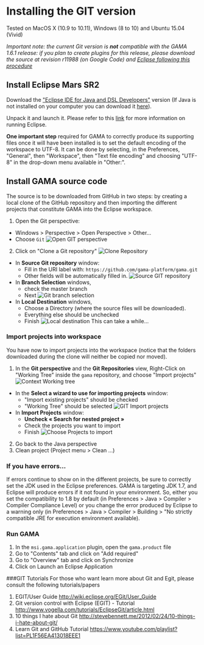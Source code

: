 # Installing the GIT version

Tested on MacOS X (10.9 to 10.11), Windows (8 to 10) and Ubuntu 15.04 (Vivid)

_Important note: the current Git version is **not** compatible with the GAMA 1.6.1 release: if you plan to create plugins for this release, please download the source at revision r11988 (on Google Code) and [Eclipse following this procedure](InstallingSvnOldVersions)_

## Install Eclipse Mars SR2

Download the ["Eclipse IDE for Java and DSL Developers"](http://www.eclipse.org/downloads/packages/eclipse-ide-java-and-dsl-developers/mars2) version (If Java is not installed on your computer you can download it [here](http://www.oracle.com/technetwork/java/javase/downloads/index.html)). 

Unpack it and launch it. Please refer to this [link](http://help.eclipse.org/mars/index.jsp?nav=%2F0) for more information on running Eclipse.

**One important step** required for GAMA to correctly produce its supporting files once it will have been installed is to set the default encoding of the workspace to UTF-8. It can be done by selecting, in the Preferences, "General", then "Workspace", then "Text file encoding" and choosing "UTF-8" in the drop-down menu available in "Other:".

## Install GAMA source code

The source is to be downloaded from GitHub in two steps: by creating a local clone of the GitHub repository and then importing the different projects that constitute GAMA into the Eclipse workspace.

1. Open the Git perspective:
  * Windows > Perspective > Open Perspective > Other...
  * Choose `Git`
![Open GIT perspective](resources/images/developpingExtension/GIT_open_perspective.png)
2. Click on "Clone a Git repository"
![Clone Repository](resources/images/developpingExtension/GIT_Clone_Repository.png)
  * In **Source Git repository** window: 
    * Fill in the URI label with: `https://github.com/gama-platform/gama.git`
    * Other fields will be automatically filled in.
![Source GIT repository](resources/images/developpingExtension/GIT_source_git_repository.png)    
  * In **Branch Selection** windows, 
    * check the master branch 
    * Next
![Git branch selection](resources/images/developpingExtension/GIT_branch_selection.png)
  * In **Local Destination** windows,
    * Choose a Directory (where the source files will be downloaded).
    * Everything else should be unchecked 
    * Finish
![Local destination](resources/images/developpingExtension/GIT_local_destination.png)
This can take a while...

### Import projects into workspace
You have now to import projects into the workspace (notice that the folders downloaded during the clone will neither be copied nor moved).

1. In the **Git perspective** and the **Git Repositories** view, Right-Click on "Working Tree" inside the `gama` repository, and choose "Import projects"
![Context Working tree](resources/images/developpingExtension/GIT_Context_WorkingDirectory.png)
  * In the **Select a wizard to use for importing projects** window:
    * "Import existing projects" should be checked
    * "Working Tree" should be selected
![GIT Import projects](resources/images/developpingExtension/GIT_Import_projects.png)    
  * In **Import Projects** window:
    * **Uncheck « Search for nested project »**
    * Check the projects you want to import
    * Finish
![Choose Projects to import](resources/images/developpingExtension/GIT_ChooseProjectToImport.png)
2. Go back to the Java perspective
3. Clean project (Project menu > Clean ...)

### If you have errors...
If errors continue to show on in the different projects, be sure to correctly set the JDK used in the Eclipse preferences. GAMA is targeting JDK 1.7, and Eclipse will produce errors if it not found in your environment. So, either you set the compatibility to 1.8 by default (in Preferences > Java > Compiler > Compiler Compliance Level) or you change the error produced by Eclipse to a warning only (in Preferences > Java > Compiler > Building > "No strictly compatible JRE for execution environment available).

### Run GAMA
1. In the `msi.gama.application` plugin, open the `gama.product` file
2. Go to "Contents" tab and click on "Add required"
3. Go to "Overview" tab and click on Synchronize
4. Click on Launch an Eclipse Application

###GIT Tutorials
For those who want learn more about Git and Egit, please consult the following tutorials/papers

1. EGIT/User Guide http://wiki.eclipse.org/EGit/User_Guide
2. Git version control with Eclipse (EGIT) - Tutorial http://www.vogella.com/tutorials/EclipseGit/article.html
3. 10 things I hate about Git http://stevebennett.me/2012/02/24/10-things-i-hate-about-git/
4. Learn Git and GitHub Tutorial https://www.youtube.com/playlist?list=PL1F56EA413018EEE1
